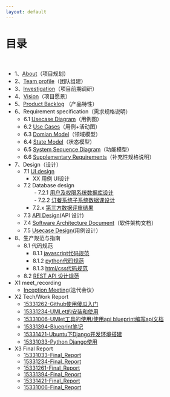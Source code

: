 ```yaml
---
layout: default
---
```


# [](#TOC)目录

&nbsp;&nbsp; 

* 1、[About](./docs/about)（项目规划）
* 2、[Team profile](./docs/team_profile)（团队组建）
* 3、[Investigation](./docs/investigation)（项目前期调研）
* 4、[Vision](./docs/vision)（项目愿景）
* 5、[Product Backlog](./docs/backlog_initial) （产品特性）
* 6、Requirement specification（需求规格说明）
    - 6.1 [Usecase Diagram](./docs/Requirement_specification/requirements_and_userCase)（用例图）
    - 6.2 [Use Cases](./docs/Requirement_specification/requirements_and_userCase)（用例+活动图）
    - 6.3 [Domian Model](./docs/Requirement_specification/domain_model)（领域模型）
    - 6.4 [State Model](./docs/Requirement_specification/state_model)（状态模型）
    - 6.5 [System Sequence Diagram](./docs/Requirement_specification/System_sequence_diagram)（功能模型）
    - 6.6 [Supplementary Requirements](./docs/supplementary_requirements)（补充性规格说明）
* 7、Design（设计）
    - 7.1 [UI design](./assets/UI_Design.pdf)  
        - XX 用例 UI设计
    - 7.2 Database design  
        - 7.2.1 [用户及权限系统数据库设计](./docs/dataBase_design)  
        - 7.2.2 [订餐系统子系统数据课设计](./docs/dataBase_design)
        - 7.2.x [第三方数据评审结果](.)
    - 7.3 [API Design](https://github.com/EasyMealOrder/dashboard/blob/gh-pages/apiary.apib)(API 设计)
    - 7.4 [Software Architecture Document](./docs/software_architecture_document)（软件架构文档）
    - 7.5 [Usecase Design](https://github.com/EasyMealOrder/dashboard/blob/gh-pages/docs/ecb-user-case.md)(用例设计）
* 8、生产规范与指南
   - 8.1 代码规范
        - 8.1.1 [javascript代码规范](./docs/GuideBook/Google_javascript_style_guide.pdf) 
        - 8.1.2 [python代码规范](./docs/GuideBook/Google_python_style_guide)
        - 8.1.3 [html/css代码规范](./docs/GuideBook/Google_html_css_style_guide)
   - 8.2 [REST API 设计规范](./docs/GuideBook/RESTful-API-design-OCTO-Quick-Reference-Card-2.2.pdf)  
* X1 meet_recording
    - [Inception Meeting](./docs/meeting_recording_all)(迭代会议）
* X2 Tech/Work Report
    - [15331262-Github使用傻瓜入门](https://blog.csdn.net/overflow_1/article/details/79919370)
    - [15331234-UMLet的安装和使用](https://blog.csdn.net/lohiaufung/article/details/79869127)
    - [15331006-UMlet工具的使用/使用api blueprint编写api文档](https://caijh23.github.io/2018/04/14/Homework-lesson5/)
    - [15331394-Blueprint笔记](https://blog.csdn.net/ygtrece/article/details/79941779)
    - [15331421-Ubuntu下Django开发环境搭建](http://zjfblog.club/2018/04/15/%E7%B3%BB%E7%BB%9F%E5%88%86%E6%9E%90%E4%B8%8E%E8%AE%BE%E8%AE%A1-3/)
    - [15331033-Python Django使用](https://15331033.github.io/2018/04/13/Lesson5_Homework/)
* X3 Final Report
    - [15331033-Final_Report](https://15331033.github.io/2018/06/30/Final%20Report/)
    - [15331234-Final_Report](https://blog.csdn.net/lohiaufung/article/details/80841510)
    - [15331261-Final_Report](https://blog.csdn.net/overflow_1/article/details/80865842)
    - [15331394-Final_Report](https://blog.csdn.net/ygtrece/article/details/80869947)
    - [15331421-Final_Report](https://github.com/EasyMealOrder/dashboard/blob/gh-pages/docs/Final_Report/15331421.pdf)
    - [15331006-Final_Report](https://caijh23.github.io/2018/06/30/finalReport/)
